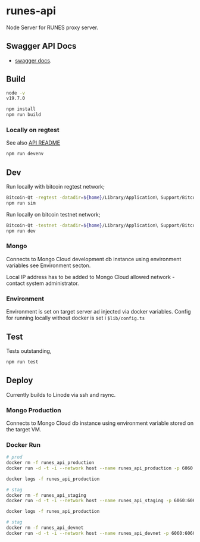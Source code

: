# runes-api

Node Server for RUNES proxy server.

## Swagger API Docs

- [swagger docs](https://runes.bridge.sbtc.tech/runes-api/).

## Build

```bash
node -v
v19.7.0

npm install
npm run build
```

### Locally on regtest

See also [API README](https://github.com/radicleart/runes-api)

```bash
npm run devenv
```

## Dev

Run locally with bitcoin regtest network;

```bash
Bitcoin-Qt -regtest -datadir=${home}/Library/Application\ Support/Bitcoin -conf=${home}/Library/Application\ Support/Bitcoin/regtest/bitcoin.conf
npm run sim
```

Run locally on bitcoin testnet network;

```bash
Bitcoin-Qt -testnet -datadir=${home}/Library/Application\ Support/Bitcoin/testnet -conf=${home}/Library/Application\ Support/Bitcoin/testnet/bitcoin.conf
npm run dev
```

### Mongo

Connects to Mongo Cloud development db instance using environment variables see Environment secton.

Local IP address has to be added to Mongo Cloud allowed network - contact system administrator.

### Environment

Environment is set on target server ad injected via docker variables. Config for running
locally without docker is set i `$lib/config.ts`

## Test

Tests outstanding,

```bash
npm run test
```

## Deploy

Currently builds to Linode via ssh and rsync.

### Mongo Production

Connects to Mongo Cloud db instance using environment variable stored on the target VM.

### Docker Run

```bash
# prod
docker rm -f runes_api_production
docker run -d -t -i --network host --name runes_api_production -p 6060:6060 -e TARGET_ENV='linode-production' -e btcRpcUser=${RUNES_BTC_RPC_USER} -e btcRpcPwd=${RUNES_BTC_RPC_PWD} -e btcNode=${RUNES_BTC_NODE} -e mongoDbUrl=${RUNES_MONGO_URL} -e mongoDbName=${RUNES_MONGO_DBNAME} -e mongoUser=${RUNES_MONGO_USER} -e mongoPwd=${RUNES_MONGO_PWD} -e sbtcContractId=${RUNES_SBTC_CONTRACT_ID} -e poxContractId=${POX_CONTRACT_ID} -e stacksApi=${RUNES_STACKS_API} -e bitcoinExplorerUrl=${RUNES_BITCOIN_EXPLORER_URL} -e mempoolUrl=${RUNES_MEMPOOL_URL} -e blockCypherUrl=${RUNES_BLOCK_CYPHER_URL} -e publicAppName=${RUNES_PUBLIC_APP} -e publicAppVersion=${RUNES_PUBLIC_APP_VERSION} -e host=${RUNES_HOST} -e port=${RUNES_PORT} -e walletPath=${RUNES_WALLET_PATH} mijoco/runes_api

docker logs -f runes_api_production
```

```bash
# stag
docker rm -f runes_api_staging
docker run -d -t -i --network host --name runes_api_staging -p 6060:6060 -e TARGET_ENV='linode-staging' -e btcRpcUser=${RUNES_BTC_RPC_USER} -e btcRpcPwd=${RUNES_BTC_RPC_PWD} -e btcNode=${RUNES_BTC_NODE} -e mongoDbUrl=${RUNES_MONGO_URL} -e mongoDbName=${RUNES_MONGO_DBNAME} -e mongoUser=${RUNES_MONGO_USER} -e mongoPwd=${RUNES_MONGO_PWD} -e sbtcContractId=${RUNES_SBTC_CONTRACT_ID} -e poxContractId=${POX_CONTRACT_ID} -e stacksApi=${RUNES_STACKS_API} -e bitcoinExplorerUrl=${RUNES_BITCOIN_EXPLORER_URL} -e mempoolUrl=${RUNES_MEMPOOL_URL} -e blockCypherUrl=${RUNES_BLOCK_CYPHER_URL} -e publicAppName=${RUNES_PUBLIC_APP} -e publicAppVersion=${RUNES_PUBLIC_APP_VERSION} -e host=${RUNES_HOST} -e port=${RUNES_PORT} -e walletPath=${RUNES_WALLET_PATH} mijoco/runes_api

docker logs -f runes_api_production
```

```bash
# stag
docker rm -f runes_api_devnet
docker run -d -t -i --network host --name runes_api_devnet -p 6060:6060 -e TARGET_ENV='linode-staging' -e btcRpcUser=${RUNES_BTC_RPC_USER} -e btcRpcPwd=${RUNES_BTC_RPC_PWD} -e btcNode=${RUNES_BTC_NODE} -e mongoDbUrl=${RUNES_MONGO_URL} -e mongoDbName=${RUNES_MONGO_DBNAME} -e mongoUser=${RUNES_MONGO_USER} -e mongoPwd=${RUNES_MONGO_PWD} -e sbtcContractId=${RUNES_SBTC_CONTRACT_ID} -e poxContractId=${POX_CONTRACT_ID} -e stacksApi=${RUNES_STACKS_API} -e bitcoinExplorerUrl=${RUNES_BITCOIN_EXPLORER_URL} -e mempoolUrl=${RUNES_MEMPOOL_URL} -e blockCypherUrl=${RUNES_BLOCK_CYPHER_URL} -e publicAppName=${RUNES_PUBLIC_APP} -e publicAppVersion=${RUNES_PUBLIC_APP_VERSION} -e host=${RUNES_HOST} -e port=${RUNES_PORT} -e walletPath=${RUNES_WALLET_PATH} mijoco/runes_api
```
